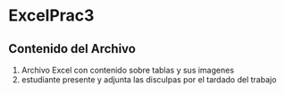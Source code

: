 # ExcelPrac3
## Contenido del Archivo
1. Archivo Excel con contenido sobre tablas y sus imagenes
2. estudiante presente y adjunta las disculpas por el tardado del trabajo